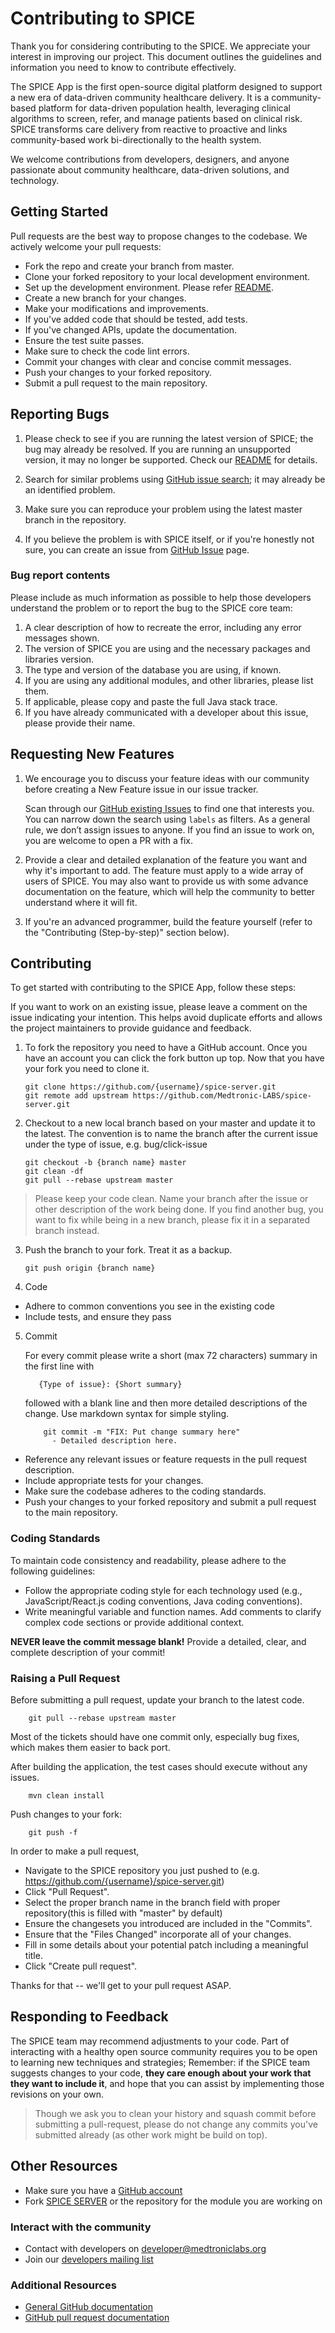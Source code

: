 # Contributing to SPICE

Thank you for considering contributing to the SPICE. We appreciate your interest in improving our project. This document outlines the guidelines and information you need to know to contribute effectively.

The SPICE App is the first open-source digital platform designed to support a new era of data-driven community healthcare delivery. It is a community-based platform for data-driven population health, leveraging clinical algorithms to screen, refer, and manage patients based on clinical risk. SPICE transforms care delivery from reactive to proactive and links community-based work bi-directionally to the health system.

We welcome contributions from developers, designers, and anyone passionate about community healthcare, data-driven solutions, and technology.

## Getting Started

Pull requests are the best way to propose changes to the codebase. We actively welcome your pull requests:

- Fork the repo and create your branch from master.
- Clone your forked repository to your local development environment.
- Set up the development environment. Please refer [README](README.md).
- Create a new branch for your changes.
- Make your modifications and improvements.
- If you've added code that should be tested, add tests.
- If you've changed APIs, update the documentation.
- Ensure the test suite passes.
- Make sure to check the code lint errors.
- Commit your changes with clear and concise commit messages.
- Push your changes to your forked repository.
- Submit a pull request to the main repository.

## Reporting Bugs

1. Please check to see if you are running the latest version of SPICE; the bug may already be resolved. If you are running an unsupported version, it may no longer be supported. Check our [README](README.md) for details.

2. Search for similar problems using [GitHub issue search](https://github.com/Medtronic-LABS/spice-server/issues); it may already be an identified problem.

3. Make sure you can reproduce your problem using the latest master branch in the repository.

4. If you believe the problem is with SPICE itself, or if you're honestly not sure, you can create an issue from [GitHub Issue](https://github.com/Medtronic-LABS/spice-server/issues) page.

### Bug report contents

Please include as much information as possible to help those developers understand the problem or to report the bug to the SPICE core team:

1. A clear description of how to recreate the error, including any error messages shown.
2. The version of SPICE you are using and the necessary packages and libraries version.
3. The type and version of the database you are using, if known.
4. If you are using any additional modules, and other libraries, please list them.
5. If applicable, please copy and paste the full Java stack trace.
6. If you have already communicated with a developer about this issue, please provide their name.

## Requesting New Features

1. We encourage you to discuss your feature ideas with our community before creating a New Feature issue in our issue tracker.

   Scan through our [GitHub existing Issues](https://github.com/Medtronic-LABS/spice-server/issues) to find one that interests you. You can narrow down the search using `labels` as filters. As a general rule, we don’t assign issues to anyone. If you find an issue to work on, you are welcome to open a PR with a fix.

2. Provide a clear and detailed explanation of the feature you want and why it's important to add. The feature must apply to a wide array of users of SPICE. You may also want to provide us with some advance documentation on the feature, which will help the community to better understand where it will fit.

3. If you're an advanced programmer, build the feature yourself (refer to the "Contributing (Step-by-step)" section below).

## Contributing

To get started with contributing to the SPICE App, follow these steps:

If you want to work on an existing issue, please leave a comment on the issue indicating your intention. This helps avoid duplicate efforts and allows the project maintainers to provide guidance and feedback.

1.  To fork the repository you need to have a GitHub account. Once you have an account you can click the fork button up top. Now that you have your fork you need to clone it.

        git clone https://github.com/{username}/spice-server.git
        git remote add upstream https://github.com/Medtronic-LABS/spice-server.git

2.  Checkout to a new local branch based on your master and update it to the latest. The convention is to name the branch after the current issue under the type of issue, e.g. bug/click-issue

        git checkout -b {branch name} master
        git clean -df
        git pull --rebase upstream master

> Please keep your code clean. Name your branch after the issue or other description of the work being done. If you find another bug, you want to fix while being in a new branch, please fix it in a separated branch instead.

3.  Push the branch to your fork. Treat it as a backup.

        git push origin {branch name}

4.  Code

- Adhere to common conventions you see in the existing code
- Include tests, and ensure they pass

5.  Commit

    For every commit please write a short (max 72 characters) summary in the first line with

           {Type of issue}: {Short summary}

    followed with a blank line and then more detailed descriptions of the change. Use markdown syntax for simple styling.

            git commit -m "FIX: Put change summary here"
              - Detailed description here.

- Reference any relevant issues or feature requests in the pull request description.
- Include appropriate tests for your changes.
- Make sure the codebase adheres to the coding standards.
- Push your changes to your forked repository and submit a pull request to the main repository.

### Coding Standards

To maintain code consistency and readability, please adhere to the following guidelines:

- Follow the appropriate coding style for each technology used (e.g., JavaScript/React.js coding conventions, Java coding conventions).
- Write meaningful variable and function names.
  Add comments to clarify complex code sections or provide additional context.

**NEVER leave the commit message blank!** Provide a detailed, clear, and complete description of your commit!

### Raising a Pull Request

Before submitting a pull request, update your branch to the latest code.

        git pull --rebase upstream master

Most of the tickets should have one commit only, especially bug fixes, which makes them easier to back port.

After building the application, the test cases should execute without any issues.

        mvn clean install    

Push changes to your fork:

        git push -f

In order to make a pull request,

- Navigate to the SPICE repository you just pushed to (e.g. https://github.com/{username}/spice-server.git)
- Click "Pull Request".
- Select the proper branch name in the branch field with proper repository(this is filled with "master" by default)
- Ensure the changesets you introduced are included in the "Commits".
- Ensure that the "Files Changed" incorporate all of your changes.
- Fill in some details about your potential patch including a meaningful title.
- Click "Create pull request".

Thanks for that -- we'll get to your pull request ASAP.

## Responding to Feedback

The SPICE team may recommend adjustments to your code. Part of interacting with a healthy open source community requires you to be open to learning new techniques and strategies; Remember: if the SPICE team suggests changes to your code, **they care enough about your work that they want to include it**, and hope that you can assist by implementing those revisions on your own.

> Though we ask you to clean your history and squash commit before submitting a pull-request, please do not change any commits you've submitted already (as other work might be build on top).

## Other Resources

- Make sure you have a [GitHub account](https://github.com/signup/free)
- Fork [SPICE SERVER](https://github.com/Medtronic-LABS/spice-server) or the repository for the module you are working on

### Interact with the community

- Contact with developers on [developer@medtroniclabs.org](developer@medtroniclabs.org)
- Join our [developers mailing list]()

### Additional Resources

- [General GitHub documentation](http://help.github.com/)
- [GitHub pull request documentation](http://help.github.com/send-pull-requests/)

